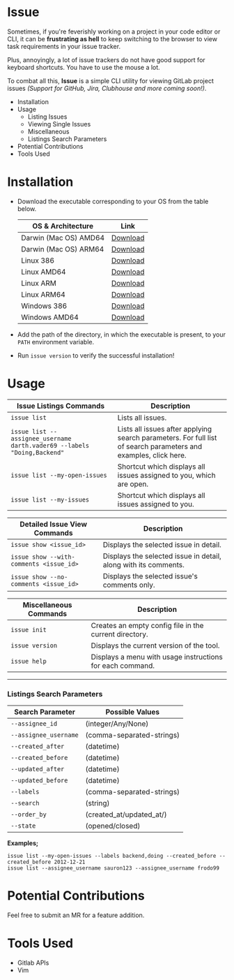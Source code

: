 # Issue
Sometimes, if you're feverishly working on a project in your code editor or CLI, it can be **frustrating as hell** to keep switching to the browser to view task requirements in your issue tracker.

Plus, annoyingly, a lot of issue trackers do not have good support for keyboard shortcuts. You have to use the mouse a lot.

To combat all this, **Issue** is a simple CLI utility for viewing GitLab project issues _(Support for GitHub, Jira, Clubhouse and more coming soon!)_.

* Installation
* Usage
   * Listing Issues
   * Viewing Single Issues
   * Miscellaneous
   * Listings Search Parameters
* Potential Contributions
* Tools Used

# Installation
* Download the executable corresponding to your OS from the table below.

   | OS & Architecture | Link |
   |---|---|
   |Darwin (Mac OS) AMD64| [Download](https://github.com/ArjArav98/Issue/raw/master/dist/darwin_amd64/issue) |
   |Darwin (Mac OS) ARM64| [Download](https://github.com/ArjArav98/Issue/raw/master/dist/darwin_arm64/issue) |
   |Linux 386| [Download](https://github.com/ArjArav98/Issue/raw/master/dist/linux_386/issue) |
   |Linux AMD64| [Download](https://github.com/ArjArav98/Issue/raw/master/dist/linux_amd64/issue) |
   |Linux ARM| [Download](https://github.com/ArjArav98/Issue/raw/master/dist/linux_arm/issue) |
   |Linux ARM64| [Download](https://github.com/ArjArav98/Issue/raw/master/dist/linux_arm64/issue) |
   |Windows 386| [Download](https://github.com/ArjArav98/Issue/raw/master/dist/windows_386/issue.exe) |
   |Windows AMD64| [Download](https://github.com/ArjArav98/Issue/raw/master/dist/windows_amd64/issue.exe) |

* Add the path of the directory, in which the executable is present, to your `PATH` environment variable.
* Run `issue version` to verify the successful installation!

# Usage
|Issue Listings Commands|Description|
|---|---|
|`issue list` | Lists all issues.|
|`issue list --assignee_username darth.vader69 --labels "Doing,Backend"` | Lists all issues after applying search parameters. For full list of search parameters and examples, click here.|
|`issue list --my-open-issues` | Shortcut which displays all issues assigned to you, which are open.|
|`issue list --my-issues` | Shortcut which displays all issues assigned to you.|

|Detailed Issue View Commands|Description|
|---|---|
|`issue show <issue_id>` | Displays the selected issue in detail.|
|`issue show --with-comments <issue_id>` | Displays the selected issue in detail, along with its comments.|
|`issue show --no-comments <issue_id>` | Displays the selected issue's comments only.|

|Miscellaneous Commands|Description|
|---|---|
|`issue init` | Creates an empty config file in the current directory.|
|`issue version` | Displays the current version of the tool.|
|`issue help` | Displays a menu with usage instructions for each command.|

---------
### Listings Search Parameters

|Search Parameter|Possible Values|
|---|---|
|`--assignee_id`| (integer/Any/None)|
|`--assignee_username`| (comma-separated-strings)|
|`--created_after`| (datetime)|
|`--created_before`| (datetime)|
|`--updated_after`| (datetime)|
|`--updated_before`| (datetime)|
|`--labels`| (comma-separated-strings)|
|`--search`| (string)|
|`--order_by`| (created_at/updated_at/)|
|`--state`| (opened/closed)|


**Examples;**
```
issue list --my-open-issues --labels backend,doing --created_before --created_before 2012-12-21
issue list --assignee_username sauron123 --assignee_username frodo99
```

# Potential Contributions
Feel free to submit an MR for a feature addition.

# Tools Used
* Gitlab APIs
* Vim
